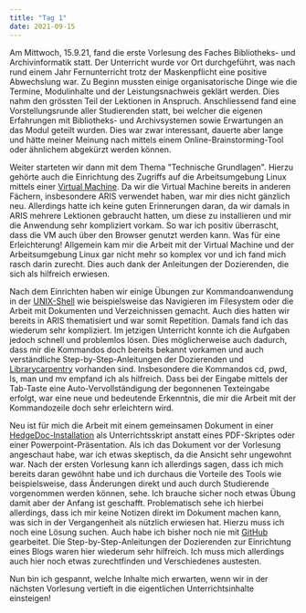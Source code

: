 ```yaml
---
title: "Tag 1"
date: 2021-09-15
---
```

<p>Am Mittwoch, 15.9.21, fand die erste Vorlesung des Faches Bibliotheks- und Archivinformatik statt. Der Unterricht wurde vor Ort durchgeführt, was nach rund einem Jahr Fernunterricht trotz der Maskenpflicht eine positive Abwechslung war. Zu Beginn mussten einige organisatorische Dinge wie die Termine, Modulinhalte und der Leistungsnachweis geklärt werden. Dies nahm den grössten Teil der Lektionen in Anspruch. Anschliessend fand eine Vorstellungsrunde aller Studierenden statt, bei welcher die eigenen Erfahrungen mit Bibliotheks- und Archivsystemen sowie Erwartungen an das Modul geteilt wurden. Dies war zwar interessant, dauerte aber lange und hätte meiner Meinung nach mittels einem Online-Brainstorming-Tool oder ähnlichem abgekürzt werden können.</p>
<p>Weiter starteten wir dann mit dem Thema "Technische Grundlagen". Hierzu gehörte auch die Einrichtung des Zugriffs auf die Arbeitsumgebung Linux mittels einer  <a href="https://de.wikipedia.org/wiki/Virtuelle_Maschine">Virtual Machine</a>. Da wir die Virtual Machine bereits in anderen Fächern, insbesondere ARIS verwendet haben, war mir dies nicht gänzlich neu. Allerdings hatte ich keine guten Erinnerungen daran, da wir damals in ARIS mehrere Lektionen gebraucht hatten, um diese zu installieren und mir die Anwendung sehr kompliziert vorkam. So war ich positiv überrascht, dass die VM auch über den Browser genutzt werden kann. Was für eine Erleichterung! Allgemein kam mir die Arbeit mit der Virtual Machine und der Arbeitsumgebung Linux gar nicht mehr so komplex vor und ich fand mich rasch darin zurecht. Dies auch dank der Anleitungen der Dozierenden, die sich als hilfreich erwiesen.</p>
<p>Nach dem Einrichten haben wir einige Übungen zur Kommandoanwendung in der <a href="https://de.wikipedia.org/wiki/Unix-Shell">UNIX-Shell</a> wie beispielsweise das Navigieren im Filesystem oder die Arbeit mit Dokumenten und Verzeichnissen gemacht. Auch dies hatten wir bereits in ARIS thematisiert und war somit Repetition. Damals fand ich das wiederum sehr kompliziert. Im jetzigen Unterricht konnte ich die Aufgaben jedoch schnell und problemlos lösen. Dies möglicherweise auch dadurch, dass mir die Kommandos doch bereits bekannt vorkamen und auch verständliche Step-by-Step-Anleitungen der Dozierenden und <a href="https://librarycarpentry.org/">Librarycarpentry</a> vorhanden sind. Insbesondere die Kommandos cd, pwd, ls, man und mv empfand ich als hilfreich. Dass bei der Eingabe mittels der Tab-Taste eine Auto-Vervollständigung der begonnenen Texteingabe erfolgt, war eine neue und bedeutende Erkenntnis, die mir die Arbeit mit der Kommandozeile doch sehr erleichtern wird.</p>
<p>Neu ist für mich die Arbeit mit einem gemeinsamen Dokument in einer <a href="https://pad.gwdg.de/TI2mEmrgSbuQOP7nJsfoXg?both">HedgeDoc-Installation</a> als Unterrichtsskript anstatt eines PDF-Skriptes oder einer Powerpoint-Präsentation. Als ich das Dokument vor der Vorlesung angeschaut habe, war ich etwas skeptisch, da die Ansicht sehr ungewohnt war. Nach der ersten Vorlesung kann ich allerdings sagen, dass ich mich bereits daran gewöhnt habe und ich durchaus die Vorteile des Tools wie beispielsweise, dass Änderungen direkt und auch durch Studierende vorgenommen werden können, sehe. Ich brauche sicher noch etwas Übung damit aber der Anfang ist geschafft. Problematisch sehe ich hierbei allerdings, dass ich mir keine Notizen direkt im Dokument machen kann, was sich in der Vergangenheit als nützlich erwiesen hat. Hierzu muss ich noch eine Lösung suchen. Auch habe ich bisher noch nie mit <a href="https://github.com/">GitHub</a> gearbeitet. Die Step-by-Step-Anleitungen der Dozierenden zur Einrichtung eines Blogs waren hier wiederum sehr hilfreich. Ich muss mich allerdings auch hier noch etwas zurechtfinden und Verschiedenes austesten.</p>
<p>Nun bin ich gespannt, welche Inhalte mich erwarten, wenn wir in der nächsten Vorlesung vertieft in die eigentlichen Unterrichtsinhalte einsteigen!</p>

